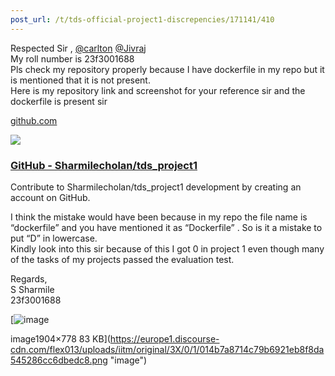 ```yaml
---
post_url: /t/tds-official-project1-discrepencies/171141/410
---
```

Respected Sir , [@carlton](/u/carlton) [@Jivraj](/u/jivraj)  
My roll number is 23f3001688  
Pls check my repository properly because I have dockerfile in my repo but it is mentioned that it is not present.  
Here is my repository link and screenshot for your reference sir and the dockerfile is present sir

[github.com](https://github.com/Sharmilecholan/tds_project1)

![](https://europe1.discourse-cdn.com/flex013/uploads/iitm/optimized/3X/3/f/3f4296a48f50a92933eb573695c91faee58b51a1_2_690x344.png)

### [GitHub - Sharmilecholan/tds\_project1](https://github.com/Sharmilecholan/tds_project1)

Contribute to Sharmilecholan/tds\_project1 development by creating an account on GitHub.

I think the mistake would have been because in my repo the file name is “dockerfile” and you have mentioned it as “Dockerfile” . So is it a mistake to put “D” in lowercase.  
Kindly look into this sir because of this I got 0 in project 1 even though many of the tasks of my projects passed the evaluation test.

Regards,  
S Sharmile  
23f3001688  

[![image](https://europe1.discourse-cdn.com/flex013/uploads/iitm/optimized/3X/0/1/014b7a8714c79b6921eb8f8da545286cc6dbedc8_2_690x281.png)

image1904×778 83 KB](https://europe1.discourse-cdn.com/flex013/uploads/iitm/original/3X/0/1/014b7a8714c79b6921eb8f8da545286cc6dbedc8.png "image")